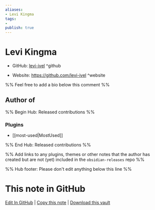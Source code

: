 ```yaml
---
aliases:
- Levi Kingma
tags:
- 
publish: true
---
```


# Levi Kingma

- GitHub: [levi-ivel](https://github.com/levi-ivel/) ^github
<!-- - Discord: `@` ^discord-->
- Website: <https://github.com/levi-ivel> ^website
<!-- - [[Publish sites|Publish site]]: <https://> ^publish-->

%% Feel free to add a bio below this comment %%


## Author of

%% Begin Hub: Released contributions %%
### Plugins
- [[most-used|MostUsed]]

%% End Hub: Released contributions %%

%% Add links to any plugins, themes or other notes that the author has created but are not (yet) included in the `obsidian-releases` repo %%

<!--
### Unlisted plugins
-->

<!--
### Others
-->

<!--
## Sponsor this author
-->

<!-- - [[GitHub sponsors]]: [Sponsor @levi-ivel on GitHub Sponsors](https://github.com/sponsors/levi-ivel) ^github-sponsor-->
<!-- - [[Buy me a coffee]]: <https://> ^buy-me-a-coffee-->
<!-- - [[PayPal]]: <https://> ^paypal-->
<!-- - [[Patreon]]: <https://> ^patreon-->

<!--
## Follow this author
-->

<!-- - [[YouTube Channels|On YouTube]]: <https://> ^youtube-->
<!-- - Twitter: <https://> ^twitter-->
<!-- - ... -->

%% Hub footer: Please don't edit anything below this line %%

# This note in GitHub

<span class="git-footer">[Edit In GitHub](https://github.dev/obsidian-community/obsidian-hub/blob/main/01%20-%20Community/People/levi-ivel.md "git-hub-edit-note") | [Copy this note](https://raw.githubusercontent.com/obsidian-community/obsidian-hub/main/01%20-%20Community/People/levi-ivel.md "git-hub-copy-note") | [Download this vault](https://github.com/obsidian-community/obsidian-hub/archive/refs/heads/main.zip "git-hub-download-vault") </span>
